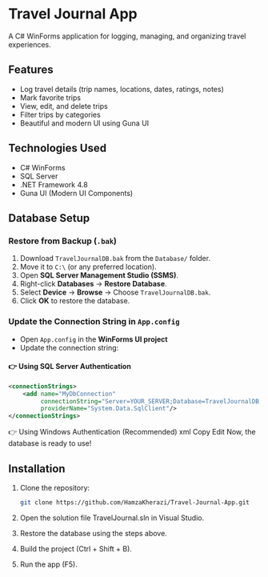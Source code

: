 # Travel Journal App
A C# WinForms application for logging, managing, and organizing travel experiences.

## Features
- Log travel details (trip names, locations, dates, ratings, notes)
- Mark favorite trips
- View, edit, and delete trips
- Filter trips by categories
- Beautiful and modern UI using Guna UI

## Technologies Used
- C# WinForms
- SQL Server
- .NET Framework 4.8
- Guna UI (Modern UI Components)

## Database Setup
### Restore from Backup (`.bak`)
1. Download `TravelJournalDB.bak` from the `Database/` folder.
2. Move it to `C:\` (or any preferred location).
3. Open **SQL Server Management Studio (SSMS)**.
4. Right-click **Databases** → **Restore Database**.
5. Select **Device** → **Browse** → Choose `TravelJournalDB.bak`.
6. Click **OK** to restore the database.

### Update the Connection String in `App.config`
- Open `App.config` in the **WinForms UI project**
- Update the connection string:

#### **👉 Using SQL Server Authentication**  
```xml
<connectionStrings>
    <add name="MyDbConnection"
         connectionString="Server=YOUR_SERVER;Database=TravelJournalDB;User Id=YOUR_USERNAME;Password=YOUR_PASSWORD;"
         providerName="System.Data.SqlClient"/>
</connectionStrings>
```
👉 Using Windows Authentication (Recommended)
xml
Copy
Edit
<connectionStrings>
    <add name="MyDbConnection"
         connectionString="Server=.;Database=TravelJournalDB;Integrated Security=True;"
         providerName="System.Data.SqlClient"/>
</connectionStrings>
Now, the database is ready to use!

## Installation
1. Clone the repository:
   ```sh
   git clone https://github.com/HamzaKherazi/Travel-Journal-App.git
   ```
2. Open the solution file TravelJournal.sln in Visual Studio.

3. Restore the database using the steps above.

4. Build the project (Ctrl + Shift + B).

5. Run the app (F5).
